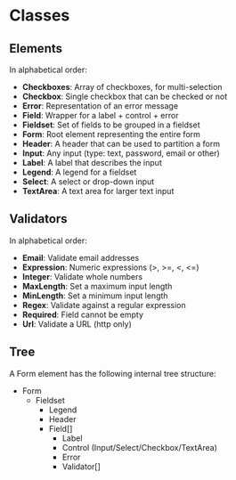 # Classes

## Elements

In alphabetical order: 

- **Checkboxes**: Array of checkboxes, for multi-selection
- **Checkbox**: Single checkbox that can be checked or not
- **Error**: Representation of an error message
- **Field**: Wrapper for a label + control + error
- **Fieldset**: Set of fields to be grouped in a fieldset
- **Form**: Root element representing the entire form
- **Header**: A header that can be used to partition a form
- **Input**: Any input (type: text, password, email or other)
- **Label**: A label that describes the input
- **Legend**: A legend for a fieldset
- **Select**: A select or drop-down input
- **TextArea**: A text area for larger text input

## Validators

In alphabetical order: 

- **Email**: Validate email addresses
- **Expression**: Numeric expressions (>, >=, <, <=)
- **Integer**: Validate whole numbers
- **MaxLength**: Set a maximum input length
- **MinLength**: Set a minimum input length
- **Regex**: Validate against a regular expression
- **Required**: Field cannot be empty
- **Url**: Validate a URL (http only)

## Tree

A Form element has the following internal tree structure:

- Form
  - Fieldset
    - Legend
    - Header
    - Field[]
      - Label
      - Control (Input/Select/Checkbox/TextArea)
      - Error
      - Validator[]


